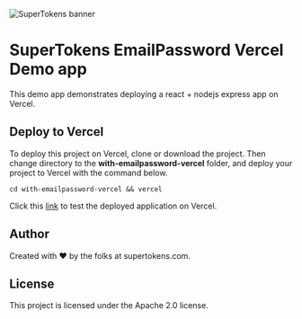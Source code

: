 ![SuperTokens banner](https://raw.githubusercontent.com/supertokens/supertokens-logo/master/images/Artboard%20%E2%80%93%2027%402x.png)

# SuperTokens EmailPassword Vercel Demo app

This demo app demonstrates deploying a react + nodejs express app on Vercel.

## Deploy to Vercel
To deploy this project on Vercel, clone or download the project. Then change directory to the **with-emailpassword-vercel** folder, and deploy your project to Vercel with the command below.
 

    cd with-emailpassword-vercel && vercel


Click this [link](https://with-emailpassword-vercel-2b9e53tab-icode247.vercel.app/) to test the deployed application on Vercel.

## Author

Created with :heart: by the folks at supertokens.com.

## License

This project is licensed under the Apache 2.0 license.
